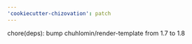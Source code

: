 ```yaml
---
'cookiecutter-chizovation': patch
---
```


chore(deps): bump chuhlomin/render-template from 1.7 to 1.8

